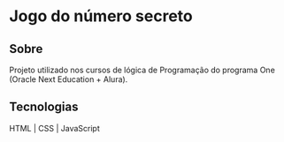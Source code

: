 <h1>Jogo do número secreto</h1>

<h2>Sobre</h2>
<p>Projeto utilizado nos cursos de lógica de Programação do programa One (Oracle Next Education + Alura). </p>

## Tecnologias

<p>HTML | CSS | JavaScript</p>
 
